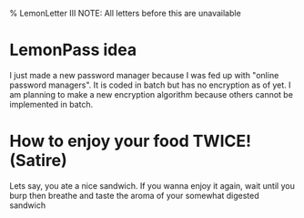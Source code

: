 % LemonLetter III
NOTE: All letters before this are unavailable 

# LemonPass idea
I just made a new password manager because I was fed up with "online password managers". It is coded in batch but has no encryption as of yet. I am planning to make a new encryption algorithm because others cannot be implemented in batch.

# How to enjoy your food TWICE! (Satire)
Lets say, you ate a nice sandwich. If you wanna enjoy it again, wait until you burp then breathe and taste the aroma of your somewhat
digested sandwich



